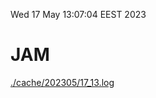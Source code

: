 Wed 17 May 13:07:04 EEST 2023
# JAM
<a href='./cache/202305/17_13.log'>./cache/202305/17_13.log</a>
